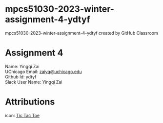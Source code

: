 # mpcs51030-2023-winter-assignment-4-ydtyf
mpcs51030-2023-winter-assignment-4-ydtyf created by GitHub Classroom

# Assignment 4

Name: Yingqi Zai  <br />
UChicago Email: zaiyq@uchicago.edu <br />
Github Id: ydtyf <br />
Slack User Name: Yingqi Zai <br />

# Attributions
icon:  <a href="https://www.sohu.com/a/334857159_651893">Tic Tac Toe</a> <br />
